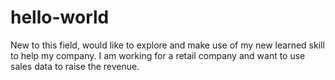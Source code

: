 # hello-world
New to this field, would like to explore and make use of my new learned skill to help my company.
I am working for a retail company and want to use sales data to raise the revenue.
